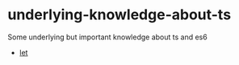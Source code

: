 # underlying-knowledge-about-ts

Some underlying but important knowledge about ts and es6

- [let](tree/master/variable-declarations)
